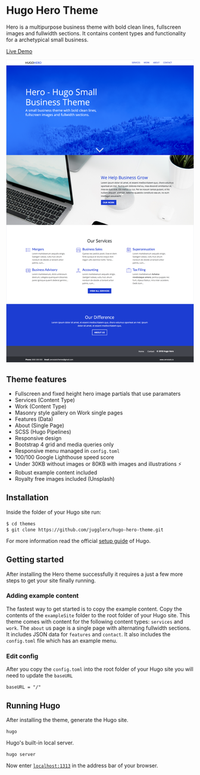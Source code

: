 # Hugo Hero Theme

Hero is a multipurpose business theme with bold clean lines, fullscreen images and fullwidth sections. It contains content types and functionality for a archetypical small business.

[Live Demo](https://hugo-hero.netlify.com/)

![Hugo Hero Theme screenshot](https://github.com/JugglerX/hugo-hero-theme/blob/master/images/screenshot-with-border.png)

## Theme features

- Fullscreen and fixed height hero image partials that use paramaters
- Services (Content Type)
- Work (Content Type)
- Masonry style gallery on Work single pages
- Features (Data)
- About (Single Page)
- SCSS (Hugo Pipelines)
- Responsive design
- Bootstrap 4 grid and media queries only
- Responsive menu managed in `config.toml`
- 100/100 Google Lighthouse speed score
- Under 30KB without images or 80KB with images and illustrations ⚡
- Robust example content included
- Royalty free images included (Unsplash)

## Installation

Inside the folder of your Hugo site run:

    $ cd themes
    $ git clone https://github.com/jugglerx/hugo-hero-theme.git

For more information read the official [setup guide](//gohugo.io/overview/installing/) of Hugo.

## Getting started

After installing the Hero theme successfully it requires a just a few more steps to get your site finally running.

### Adding example content

The fastest way to get started is to copy the example content. Copy the contents of the `exampleSite` folder to the root folder of your Hugo site. This theme comes with content for the following content types: `services` and `work`. The `about` us page is a single page with alternating fullwidth sections. It includes JSON data for `features` and `contact`. It also includes the `config.toml` file which has an example menu.

### Edit config

After you copy the `config.toml` into the root folder of your Hugo site you will need to update the `baseURL`

```
baseURL = "/"
```

## Running Hugo

After installing the theme, generate the Hugo site.

```
hugo
```

Hugo's built-in local server.

```
hugo server
```

Now enter [`localhost:1313`](http://localhost:1313) in the address bar of your browser.
